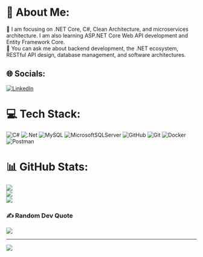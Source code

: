 # 💫 About Me:
🌱 I am focusing on .NET Core, C#, Clean Architecture, and microservices architecture. I am also learning ASP.NET Core Web API development and Entity Framework Core.<br>💬 You can ask me about backend development, the .NET ecosystem, RESTful API design, database management, and software architectures.


## 🌐 Socials:
[![LinkedIn](https://img.shields.io/badge/LinkedIn-%230077B5.svg?logo=linkedin&logoColor=white)](https://linkedin.com/in/shamilkhagur) 

# 💻 Tech Stack:
![C#](https://img.shields.io/badge/c%23-%23239120.svg?style=for-the-badge&logo=csharp&logoColor=white) ![.Net](https://img.shields.io/badge/.NET-5C2D91?style=for-the-badge&logo=.net&logoColor=white) ![MySQL](https://img.shields.io/badge/mysql-4479A1.svg?style=for-the-badge&logo=mysql&logoColor=white) ![MicrosoftSQLServer](https://img.shields.io/badge/Microsoft%20SQL%20Server-CC2927?style=for-the-badge&logo=microsoft%20sql%20server&logoColor=white) ![GitHub](https://img.shields.io/badge/github-%23121011.svg?style=for-the-badge&logo=github&logoColor=white) ![Git](https://img.shields.io/badge/git-%23F05033.svg?style=for-the-badge&logo=git&logoColor=white) ![Docker](https://img.shields.io/badge/docker-%230db7ed.svg?style=for-the-badge&logo=docker&logoColor=white) ![Postman](https://img.shields.io/badge/Postman-FF6C37?style=for-the-badge&logo=postman&logoColor=white)
# 📊 GitHub Stats:
![](https://github-readme-stats.vercel.app/api?username=shamilkhagur&theme=github_dark&hide_border=false&include_all_commits=false&count_private=false)<br/>
![](https://nirzak-streak-stats.vercel.app/?user=shamilkhagur&theme=github_dark&hide_border=false)<br/>
![](https://github-readme-stats.vercel.app/api/top-langs/?username=shamilkhagur&theme=github_dark&hide_border=false&include_all_commits=false&count_private=false&layout=compact)

### ✍️ Random Dev Quote
![](https://quotes-github-readme.vercel.app/api?type=horizontal&theme=radical)

---
[![](https://visitcount.itsvg.in/api?id=shamilkhagur&icon=2&color=0)](https://visitcount.itsvg.in)

<!-- Proudly created with GPRM ( https://gprm.itsvg.in ) -->
